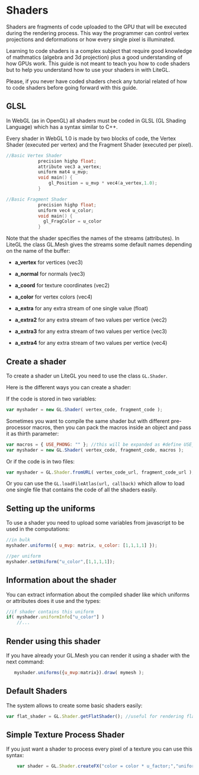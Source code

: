 # Shaders

Shaders are fragments of code uploaded to the GPU that will be executed during the rendering process. 
This way the programmer can control vertex projections and deformations or how every single pixel is illuminated.

Learning to code shaders is a complex subject that require good knowledge of mathmatics (algebra and 3d projection) plus a good understanding of how GPUs work.
This guide is not meant to teach you how to code shaders but to help you understand how to use your shaders in with LiteGL.

Please, if you never have coded shaders check any tutorial related of how to code shaders before going forward with this guide.

## GLSL

In WebGL (as in OpenGL) all shaders must be coded in GLSL (GL Shading Language) which has a syntax similar to C++.

Every shader in WebGL 1.0 is made by two blocks of code, the Vertex Shader (executed per vertex) and the Fragment Shader (executed per pixel).

```cpp
//Basic Vertex Shader
			precision highp float;
			attribute vec3 a_vertex;
			uniform mat4 u_mvp;
			void main() {
				gl_Position = u_mvp * vec4(a_vertex,1.0);
			}

//Basic Fragment Shader
			precision highp float;
			uniform vec4 u_color;
			void main() {
			  gl_FragColor = u_color
			}
```

Note that the shader specifies the names of the streams (attributes).
In LiteGL the class GL.Mesh gives the streams some default names depending on the name of the buffer:
- **a_vertex** for vertices (vec3)
- **a_normal** for normals (vec3)
- **a_coord** for texture coordinates (vec2)

- **a_color** for vertex colors (vec4)
- **a_extra** for any extra stream of one single value (float)
- **a_extra2** for any extra stream of two values per vertice (vec2)
- **a_extra3** for any extra stream of two values per vertice (vec3)
- **a_extra4** for any extra stream of two values per vertice (vec4)

## Create a shader

To create a shader un LiteGL you need to use the class ```GL.Shader```.

Here is the different ways you can create a shader:

If the code is stored in two variables:

```js
var myshader = new GL.Shader( vertex_code, fragment_code );
```

Sometimes  you want to compile the same shader but with different pre-processor macros, then you can pack the macros inside an object and pass it as thirth parameter:

```js
var macros = { USE_PHONG: "" }; //this will be expanded as #define USE_PHONG
var myshader = new GL.Shader( vertex_code, fragment_code, macros );
```

Or if the code is in two files:

```js
var myshader = GL.Shader.fromURL( vertex_code_url, fragment_code_url );
```

Or you can use the ```GL.loadFileAtlas(url, callback)``` which allow to load one single file that contains the code of all the shaders easily.


## Setting up the uniforms

To use a shader you need to upload some variables from javascript to be used in the computations:

```js
//in bulk
myshader.uniforms({ u_mvp: matrix, u_color: [1,1,1,1] });

//per uniform
myshader.setUniform("u_color",[1,1,1,1]);
```

## Information about the shader

You can extract information about the compiled shader like which uniforms or attributes does it use and the types:

```js
//if shader contains this uniform
if( myshader.uniformInfo["u_color"] )
    //...
```

## Render using this shader

If you have already your GL.Mesh you can render it using a shader with the next command:

```js
   myshader.uniforms({u_mvp:matrix}).draw( mymesh );
```

## Default Shaders

The system allows to create some basic shaders easily:

```js
var flat_shader = GL.Shader.getFlatShader(); //useful for rendering flat lines
```

## Simple Texture Process Shader

If you just want a shader to process every pixel of a texture you can use this syntax:

```js
	var shader = GL.Shader.createFX("color = color * u_factor;","uniform float u_factor;");
```
